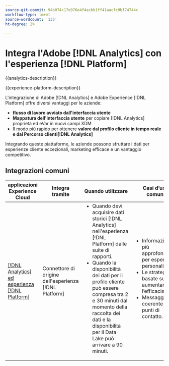 ```yaml
---
source-git-commit: 94b074c17e976e4f4acbb1ff41aacfc9bf74744c
workflow-type: tm+mt
source-wordcount: '135'
ht-degree: 2%

---
```



# Integra l&#39;Adobe [!DNL Analytics] con l&#39;esperienza [!DNL Platform]

{{analytics-description}}

{{experience-platform-description}}

L&#39;integrazione di Adobe [!DNL Analytics] e Adobe Experience [!DNL Platform] offre diversi vantaggi per le aziende:

+ **flusso di lavoro avviato dall&#39;interfaccia utente**
+ **Mappatura dell&#39;interfaccia utente** per copiare [!DNL Analytics] proprietà ed eVar in nuovi campi XDM
+ Il modo più rapido per ottenere **valore dal profilo cliente in tempo reale e dal Percorso clienti[!DNL Analytics]**

Integrando queste piattaforme, le aziende possono sfruttare i dati per esperienze cliente eccezionali, marketing efficace e un vantaggio competitivo.

## Integrazioni comuni

<table>
    <thead>
        <tr>
            <th>applicazioni Experience Cloud</th>
            <th>Integra tramite</th>
            <th>Quando utilizzare</th>
            <th>Casi d’uso comuni</th>
        </tr>
    </thead>
    <tbody>
        <tr>
            <td><a href="https://experienceleague.adobe.com/docs/experience-platform/sources/ui-tutorials/create/adobe-applications/analytics.html?lang=it" target="_blank" rel="noreferrer">[!DNL Analytics] ed esperienza [!DNL Platform]</a></td>
            <td>Connettore di origine dell'esperienza [!DNL Platform]</td>
            <td>
                <ul style="margin-top: 0;">
                    <li>Quando devi acquisire dati storici [!DNL Analytics] nell'esperienza [!DNL Platform] dalle suite di rapporti.</li>
                    <li>Quando la disponibilità dei dati per il profilo cliente può essere compresa tra 2 e 30 minuti dal momento della raccolta dei dati e la disponibilità per il Data Lake può arrivare a 90 minuti.</li>
                </ul>
            </td>
            <td>
                <ul style="margin-top: 0;">
                    <li>Informazioni più approfondite per esperienze personalizzate.</li>
                    <li>Le strategie basate sui dati aumentano l’efficacia.</li>
                    <li>Messaggistica coerente tra punti di contatto.</li>
                </ul>
            </td>
        </tr>
    </tbody>          
</table>
